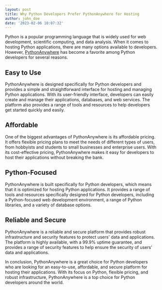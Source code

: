 ```yaml
---
layout: post
title: Why Python Developers Prefer PythonAnywhere for Hosting
author: john_doe
date: '2023-02-06 10:07:32'
---
```


Python is a popular programming language that is widely used for web development, scientific computing, and data analysis. When it comes to hosting Python applications, there are many options available to developers. However, [PythonAnywhere](https://www.pythonanywhere.com/?affiliate_id=00535ced) has become a favorite among Python developers for several reasons.


## Easy to Use

PythonAnywhere is designed specifically for Python developers and provides a simple and straightforward interface for hosting and managing Python applications. With its user-friendly interface, developers can easily create and manage their applications, databases, and web services. The platform also provides a range of tools and resources to help developers get started quickly and easily.

## Affordable

One of the biggest advantages of PythonAnywhere is its affordable pricing. It offers flexible pricing plans to meet the needs of different types of users, from hobbyists and students to small businesses and enterprise users. With its cost-effective pricing, PythonAnywhere makes it easy for developers to host their applications without breaking the bank.

## Python-Focused

PythonAnywhere is built specifically for Python developers, which means that it is optimized for hosting Python applications. It provides a range of tools and resources specifically designed for Python developers, including a Python-focused web development environment, a range of Python libraries, and a variety of database options.

## Reliable and Secure

PythonAnywhere is a reliable and secure platform that provides robust infrastructure and security features to protect users' data and applications. The platform is highly available, with a 99.9% uptime guarantee, and provides a range of security features to help ensure the security of users' data and applications.

In conclusion, PythonAnywhere is a great choice for Python developers who are looking for an easy-to-use, affordable, and secure platform for hosting their applications. With its focus on Python, flexible pricing, and robust infrastructure, PythonAnywhere is a top choice for Python developers around the world.

